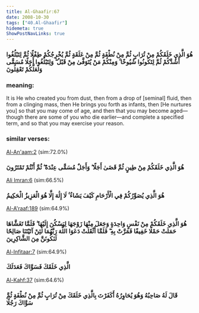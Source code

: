 ```yaml
---
title: Al-Ghaafir:67
date: 2008-10-30
tags: ["40.Al-Ghaafir"]
hidemeta: true 
ShowPostNavLinks: true 
---
```

### هُوَ الَّذِي خَلَقَكُمْ مِنْ تُرَابٍ ثُمَّ مِنْ نُطْفَةٍ ثُمَّ مِنْ عَلَقَةٍ ثُمَّ يُخْرِجُكُمْ طِفْلًا ثُمَّ لِتَبْلُغُوا أَشُدَّكُمْ ثُمَّ لِتَكُونُوا شُيُوخًا ۚ وَمِنْكُمْ مَنْ يُتَوَفَّىٰ مِنْ قَبْلُ ۖ وَلِتَبْلُغُوا أَجَلًا مُسَمًّى وَلَعَلَّكُمْ تَعْقِلُونَ
### meaning: 
It is He who created you from dust, then from a drop of [seminal] fluid, then from a clinging mass, then He brings you forth as infants, then [He nurtures you] so that you may come of age, and then that you may become aged—though there are some of you who die earlier—and complete a specified term, and so that you may exercise your reason.
### similar verses: 

[Al-An'aam:2](/6/2) (sim:72.0%)

### هُوَ الَّذِي خَلَقَكُمْ مِنْ طِينٍ ثُمَّ قَضَىٰ أَجَلًا ۖ وَأَجَلٌ مُسَمًّى عِنْدَهُ ۖ ثُمَّ أَنْتُمْ تَمْتَرُونَ

[Ali Imran:6](/3/6) (sim:66.5%)

### هُوَ الَّذِي يُصَوِّرُكُمْ فِي الْأَرْحَامِ كَيْفَ يَشَاءُ ۚ لَا إِلَٰهَ إِلَّا هُوَ الْعَزِيزُ الْحَكِيمُ

[Al-A'raaf:189](/7/189) (sim:64.9%)

### هُوَ الَّذِي خَلَقَكُمْ مِنْ نَفْسٍ وَاحِدَةٍ وَجَعَلَ مِنْهَا زَوْجَهَا لِيَسْكُنَ إِلَيْهَا ۖ فَلَمَّا تَغَشَّاهَا حَمَلَتْ حَمْلًا خَفِيفًا فَمَرَّتْ بِهِ ۖ فَلَمَّا أَثْقَلَتْ دَعَوَا اللَّهَ رَبَّهُمَا لَئِنْ آتَيْتَنَا صَالِحًا لَنَكُونَنَّ مِنَ الشَّاكِرِينَ

[Al-Infitaar:7](/82/7) (sim:64.9%)

### الَّذِي خَلَقَكَ فَسَوَّاكَ فَعَدَلَكَ

[Al-Kahf:37](/18/37) (sim:64.6%)

### قَالَ لَهُ صَاحِبُهُ وَهُوَ يُحَاوِرُهُ أَكَفَرْتَ بِالَّذِي خَلَقَكَ مِنْ تُرَابٍ ثُمَّ مِنْ نُطْفَةٍ ثُمَّ سَوَّاكَ رَجُلًا
